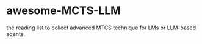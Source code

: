 # awesome-MCTS-LLM
the reading list to collect advanced MTCS technique for LMs or LLM-based agents.
